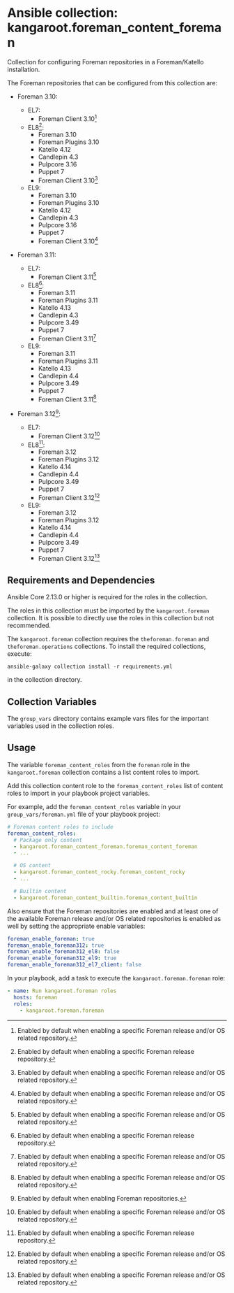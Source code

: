 # Ansible collection: kangaroot.foreman_content_foreman

Collection for configuring Foreman repositories in a Foreman/Katello installation.

The Foreman repositories that can be configured from this collection are:

- Foreman 3.10:
  - EL7:
    - Foreman Client 3.10[^3]
  - EL8[^2]:
    - Foreman 3.10
    - Foreman Plugins 3.10
    - Katello 4.12
    - Candlepin 4.3
    - Pulpcore 3.16
    - Puppet 7
    - Foreman Client 3.10[^3]
  - EL9:
    - Foreman 3.10
    - Foreman Plugins 3.10
    - Katello 4.12
    - Candlepin 4.3
    - Pulpcore 3.16
    - Puppet 7
    - Foreman Client 3.10[^3]

- Foreman 3.11:
  - EL7:
    - Foreman Client 3.11[^3]
  - EL8[^2]:
    - Foreman 3.11
    - Foreman Plugins 3.11
    - Katello 4.13
    - Candlepin 4.3
    - Pulpcore 3.49
    - Puppet 7
    - Foreman Client 3.11[^3]
  - EL9:
    - Foreman 3.11
    - Foreman Plugins 3.11
    - Katello 4.13
    - Candlepin 4.4
    - Pulpcore 3.49
    - Puppet 7
    - Foreman Client 3.11[^3]

- Foreman 3.12[^1]:
  - EL7:
    - Foreman Client 3.12[^3]
  - EL8[^2]:
    - Foreman 3.12
    - Foreman Plugins 3.12
    - Katello 4.14
    - Candlepin 4.4
    - Pulpcore 3.49
    - Puppet 7
    - Foreman Client 3.12[^3]
  - EL9:
    - Foreman 3.12
    - Foreman Plugins 3.12
    - Katello 4.14
    - Candlepin 4.4
    - Pulpcore 3.49
    - Puppet 7
    - Foreman Client 3.12[^3]

[^1]: Enabled by default when enabling Foreman repositories.
[^2]: Enabled by default when enabling a specific Foreman release repository.
[^3]: Enabled by default when enabling a specific Foreman release and/or OS related repository.

## Requirements and Dependencies

Ansible Core 2.13.0 or higher is required for the roles in the collection.

The roles in this collection must be imported by the `kangaroot.foreman` collection. It is possible to directly use the roles in this collection but not recommended.

The `kangaroot.foreman` collection requires the `theforeman.foreman` and `theforeman.operations` collections. To install the required collections, execute:

```shell
ansible-galaxy collection install -r requirements.yml
```

in the collection directory.

## Collection Variables

The `group_vars` directory contains example vars files for the important variables used in the collection roles.

## Usage

The variable `foreman_content_roles` from the `foreman` role in the `kangaroot.foreman` collection contains a list content roles to import.

Add this collection content role to the `foreman_content_roles` list of content roles to import in your playbook project variables.

For example, add the `foreman_content_roles` variable in your `group_vars/foreman.yml` file of your playbook project:

```yaml
# Foreman content roles to include
foreman_content_roles:
  # Package only content
  - kangaroot.foreman_content_foreman.foreman_content_foreman
  - ...

  # OS content
  - kangaroot.foreman_content_rocky.foreman_content_rocky
  - ...

  # Builtin content
  - kangaroot.foreman_content_builtin.foreman_content_builtin
```

Also ensure that the Foreman repositories are enabled and at least one of the available Foreman release and/or OS related repositories is enabled as well by setting the appropriate enable variables:

```yaml
foreman_enable_foreman: true
foreman_enable_foreman312: true
foreman_enable_foreman312_el8: false
foreman_enable_foreman312_el9: true
foreman_enable_foreman312_el7_client: false
```

In your playbook, add a task to execute the `kangaroot.foreman.foreman` role:

```yaml
- name: Run kangaroot.foreman roles
  hosts: foreman
  roles:
    - kangaroot.foreman.foreman
```

